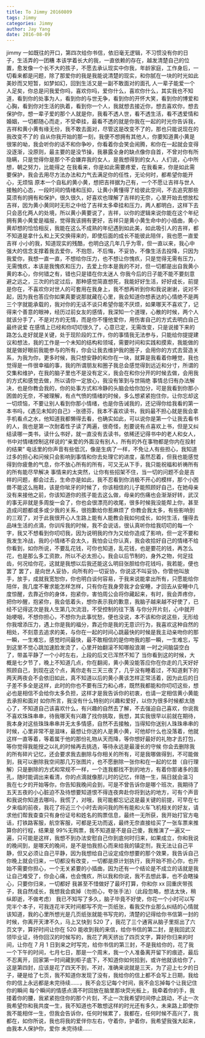 ```yaml
---
title: To Jimmy 20160809
tags: Jimmy
categories: Jimmy
author: Jay Yang
date: 2016-08-09
---
```


jimmy
一如既往的开口，第四次给你书信，依旧毫无逻辑，不习惯没有你的日子，生活弄的一团糟
本该学着长大的我，一直依赖的存在，越发清楚自己的位置，愈发像一个长不大的孩子，不愿去承认现实中你我，年龄家庭，工作身后，一切看来都是问题，除了那爱你的我是我能说清楚的现实，和你腻在一块的时光如此美妙而又短暂，如梦如幻，回到生活又是一副不敢面对的面孔
人一辈子能爱一个人足矣，你总是问我爱你吗，喜欢你吗，爱你什么，喜欢你什么，其实我也不知道，看到你的处事为人，看到你的与世无争，看到你的开怀大笑，看到你的博爱和心胸，看到你对生活的执着，看到你一个人，我就想去接近你，想去喜欢你，想去保护你，想一辈子爱的那个人就是你，我看不透人世，看不透生活，看不透爱情和婚姻，一切都随心而走，不受牵挂，最看不透的就是你我在一起的时光你告诉我，吉祥和黄小黄有缘无份，我不敢去面对，尽管这是改变不了的，那也只能说现在的我改变不了的
自从你我开始的那一刻，我便不想拥有其他人，你要知道黄小黄是很笨的呦，我会听你的话不和你争吵，你看着你会笑会闹腾，和你在一起就会变得没逐渐，没原则，最主要的是没节操，我暴露全身的缺点像你自首，不曾对你有所隐瞒，只是觉得你是那个不会嫌弃我的女人，是我想得到的女人，人们说，心中所想，朝之努力，比能得之
在我看来，你是如此需要疼爱，在我看来，你是如此需要保护，我会去用尽方法办法和力气去满足你的任性，无论何时，都希望你能开心，无烦恼
原本一个自私的黄小黄，想把吉祥据为己有，一个不愿让吉祥与世人接触的心态，一段时间的情绪和压抑，让黄小黄懂得了给彼此空间，不去追究那些莫须有的拥有和保护，很久很久，好喜欢也理解了吉祥的无奈，心里开始去想放松吉祥，因为黄小黄同时无形之中给了吉祥太多牵挂和压力，两人都明白，这样下去只会恶化两人的处境，所以黄小黄要说了，吉祥，以你的逻辑来说你能在这个年纪拥有黄小黄爱是福报，觉得我该拥有更好，吉祥只是黄小黄生命中的小插曲，黄小黄却想的恰恰相反，我能在这么不成熟的年纪遇到如此美，如此吸引人的吉祥，都不知道是拿什么和上天交换得来的，即使后面的成长不能彼此陪伴，我也愿一直爱吉祥
小小的我，知道现实的残酷，也明白这几年几乎为零，但一直以来，我心中强大的信念支撑着我去爱你，不抱怨，不后悔，不妥协，不像生活去投降，只因为我爱你，我想一直一直，不想给你压力，也不想让你愧疚，只是觉得无需有压力，无需愧疚，本该是我愧疚和压力，去爱上你本是我的不对，但一切都是出自我黄小黄的本心，你何错之有，错也只是错在你太迷人
你我今后的日子能不能不要刻意避之远之，三次的约定过后，那种感觉简直想死，我能好好生活，好好成长，前提是你在，不喜欢你对世人的可套用在我身上，我不想再听到你和我说谢谢，说对不起，因为我也答应你如果真要说那就藏在心里，我会知道你想表达的心情绝不是两三个字就能承载的，我对你的无话不谈只希望你能不厌烦，如果哪天不喜欢了，记得来个善意的眼神，经历过前女友的感情，我深知一个道理，心散的时候，两个人就该分手了，不是对方的无情，而是你不懂他爱你，用伤害自己的方式去明白自己最终说爱
在感情上已经和你叨叨很久了，心意已定，无需改变，只是说接下来的路怎么走好就是关键，处于现阶段的工作，你的事情我无法参与，只能给你提提建议和想法，我的工作是一个未知的结构和领域，需要时间和实践和摸索，我能做的就是做好眼前我能参与的所有，你会让我去维护我的圈子，会用你的方式去营造关系，为我为你，更多时候，我只想安静的和你在一块，就算是我看着你睡觉，我也觉得是一件很幸福的事，我的所谓朋友和圈子我总会感觉得到远近和分寸，所谓的交集和维护，在我的脑子里也不是没有定义，我会在和你分开的时候去做，会用我的方式和感觉去做，所以请你一定放心，我没有笨到与世隔绝
事情总归有办法解决，也是你教会我的，你的处事方式和冷静的头脑会给你加分，可是我看到你那小困兽的无奈，不被理解，有点气愤的情绪的时候，多么想紧紧抱住你，让你忘却这一切烦恼，不要让别人看到你那小情绪，也是你告诫我的，还记得你给我看的第一本书吗，《遇见未知的自己》-张德芬，我本不喜欢读书，我妈最不担心就是我会拿手机看点之水，他知道我都懒得去看，也确实如此，可以说你是第一个让我去看书的人，我也是第一次耐着性子读了两遍，很奇怪，剋要说有点喜欢上书，但是又纠结读哪一类书，读什么书好，就一直没有去读书，依稀还记得书中的老人和女人，书中对情绪控制这样说的“亲爱的外面没有别人，所有的外在事物都是你内在投射的结果”
电话里的你声音有些低沉，像是生病了一样，不免让人有些担心，我知道过多的担心和问候只会影响到事情和你去处理它的进度，虽然忍着，但我也能感觉得到你疲惫的气息，你不放心所有的所有，可又无从下手，我只能祝福和祈祷所有的所有能尽早解决
事情来的太突然，让你有些招架不住，当一切的问题不会是吉祥的问题，都会过去，生命亦是如此，我不忍看到你消极不开心的模样，那个小困兽不能这么拖鞋，该是你呲牙的时候了，你该相信的儿子能照顾好自己，在她母亲没有来接他之前，你该知道你的孩子能去这么做，母亲的伤痛也会渐渐好转，武汉的事无非就是多周旋一会了，你也会很漂亮的收尾，很多时候我没能帮上你，甚至造成问题都或多或少我的关系，很抱歉给你惹麻烦了
你教会我太多，有些影响到的三观了，对于此我很开心人生路上能有人能教会我如何成长，如何生活，懂得去品味生活的点滴，你训斥我的时候，我不会说话，很认真听你给我叨叨的每一个字，我又不想看到你叨叨我，因为说明我的作为又给你造成了影响，但一定不要和我发生冷战，我的小情绪不会太久，我怕会让你认真，我会收拾好自己的情绪不给你看到，如你所说，不要乱花钱，可你也知道，乱花钱，也是要花的钱，再怎么花，也是那么多工资款，所以不必太担心，我会以后节制的，身外之物，何足挂齿，何况给你花，这就是我想以后我还能这么明目张胆给你花钱吗，我若能，便也罢了
罢了，是向世人妥协，向所有的一切妥协，你说这不叫妥协，你管他叫放手，放手，成就我宽恕你，你也明白谈何容易，于我来说能拿出所有，只愿能给你陪伴，我几度不奢求能怎样怎样，只有你在我身旁我才会安睡，才回去从安睡中几度惊醒，去靠近你的身体，抱紧你，害怕周公会将你藏起来，有时，我会弄疼你，把你吵醒，抱紧你，我会低着头，想你表示我的歉意，我脑子越来越不好使了，已经不记得这次是我人生第几次流泪，不受控制的往下落
与你分开片刻，心中就开始哽咽，不想你担心，不想你为此事忧愁，便也没说，本不该和你说这些，无形给你我增添压力，遇上你是我的福分，靠近你是我的无意识行为，我喜欢这种自然的相处，不刻意去追求的美，与你在一起的时间心跳最快的时候是我主动亲吻你的那一瞬，一生难忘，感觉时间最快，最不敢相信的是你吻我的那一瞬，一生难忘，写到这里不觉心跳加速脸发烫了，心里开始翻滚不知哪般浪潮
一时之间脑袋空白了，带盖平静了一个小时左右，上段的后文已浑然不知了
当你看到这的时候，大概是七夕节了，晚上不知道几点，你在翻阅，黄小黄没能答应你在你走的几天好好照顾自己，到现在这个点，离你走有三天三夜了，几乎没有睡着过，不知道剩下的两天两夜会不会依旧如此，真不知道以后的黄小黄该怎样正常活着，因为此后的日子差不多全是这样，此时的你也不要有压力和心疼，既然我都能和你叨叨这些，想必也是相信不会给你太多负担，这样才是我告诉你的初衷，也请一定相信黄小黄能去承担和面对
如你所言，我没有什么特别的兴趣和爱好，以你为很多时候都太随心了，不知道自己该喜欢什么，有兴趣的自然去了解，不去强迫自己喜欢，你说我不喜欢珠珠串串，待我哪天有兴趣了找你挑取，我想，其实我很早以前就在期待，我本身对这些珠珠串串并无太多情感，自然不去接触，当得知你送别人珠珠串串的时候，心里非常不是滋味，最想让你送的人是黄小黄，可他却什么也没落着，他就这样一直等着，等着属于他的那份礼物从天而降，等你想好最好的礼物才去打包，等你觉得我能授之以礼的时候再去挑选，等待永远是最漫长的守候
你会去删除我的所有碎片记忆，还会要求我去删除与你相关的所有，可是我哪做得到，不可能做到，我可以删除我空间那几万张图片，也不愿删除一张你和在一起的忆昔（自行理解）只是删除的方式和常规不一样，一个连我都找不到的地方，有着你那诸多的面孔，随时能调出来看清，你的点滴就像那儿时的记忆，伴随一生，隔日就会温习
我在七夕的开始等你，你告知我晚间会到，可是不曾告诉你是哪个班次，我期待了五天五夜的小心脏迫不及待想要知道恨不得连夜奔赴你将到达的地方，可有个声音和我说你知道去哪吗，我慌了，对哦，我可能都忘记这是最关键的前提，可早在七夕来临的前夜，我花了将近三个小时去询问我的所有能和火车飞机相关的好友，请求他们帮我查查只有身份证号和姓名的购票信息，最终一无所获，我开始打官方电话，打铁路客服，航空客服，可都是无功而返，最终无奈直接给买了一张车票来推算你的行程，结果是 99%无购票，我不知道是不是自己傻，我推演了一遍又一遍，只可能是这样，我想不到办法安慰自己你到底何时归来，如果成立，你和我说的晚间到，是哪天的晚间，是不是怕我担心而来给我的镇定剂，我无法让自己平静，但又必须让自己平静，因为我想给自己设定成你想要的那个效果，我告诉自己你晚上就会归来，一切都没有改变，一切都是原计划执行，我开始不担心你，也开始不需要你担心，一个无关紧要的小插曲，因为还有一个结论是不成立的话就是我让自己难受了，你会心痛，也会愧疚，所以我和你说，我不去想此事，也不会瞎操心，只要你归来，一切都好
我甚至不惜做好了最坏打算，你和你 xx 回重庆带孩子，我自然成长，我想我会疯掉（勿担心，夸张手法）（此段忽略，想法太快，稍纵即逝，不做考虑）
我已不知写了多久，脑子毕竟不好使，你花一个小时可以写完半个本子，可我连花半天时间都写不完一页纸张，看我交作业那么纠结的心情就该知道，我的心里所想光是几页纸张就能书写完的，清楚的记得给你书信第一封的时候，你离开天津不久，马上又快到 520 了，我花了三个通宵从脑子里抠出了六页文字，算好时间让你在 520 能收到我的来信，给你书信的第二封，是我回武汉领毕业证，待你回汉的时候写的，我花了两天挤出了四页文字，算好你归来的时间，让你在 7 月 1 日到来之时写完，给你书信的第三封，不是我给你的，花了我一个下午的时间，七月七日，那是一个周末，我一个人准备离开留下的痕迹，最后不忍离开，回家第一时间藏到柜子底下，不知道你如何拾到，或许他就该给你了，这是第四封，应该是花了四天不到，不对，准确来说就是三天，为了迎上七夕的日子，硬是给了七页，我不知道你发现了没有，我给你的信上都不会写上日期，我给你的信上永远都是未完待续……，我不会忘记每个时间，我不会忘掉每个让我记住你的瞬间
每个瞬间的情感点滴不时回放在脑里那块荧光板上，我牵着你的手，我搂着你的腰，我紧紧抱住你的那个片刻，不止一次我希望时间停止跳动，不止一次我希望你和我共度一生，我不知道也不敢想这样的时光还有多久，未来路上即使你我不能相伴一生，但我会告诉你，任何时候累了，我都在，任何时候不高兴了，我都在，如你所说，我也将我的爱伴你左右，守着你，护着你，我希望我强大起来，由我本人保护你，爱你
未完待续……
